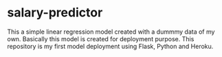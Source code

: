 # salary-predictor

This a simple linear regression model created with a dummmy data of my own. Basically this model is created for deployment purpose. This repository is my first model deployment using Flask, Python and Heroku.
